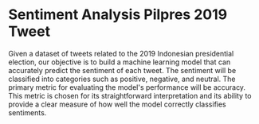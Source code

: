 # Sentiment Analysis Pilpres 2019 Tweet

Given a dataset of tweets related to the 2019 Indonesian presidential election, our objective is to build a machine learning model that can accurately predict the sentiment of each tweet. The sentiment will be classified into categories such as positive, negative, and neutral. The primary metric for evaluating the model's performance will be accuracy. This metric is chosen for its straightforward interpretation and its ability to provide a clear measure of how well the model correctly classifies sentiments.


